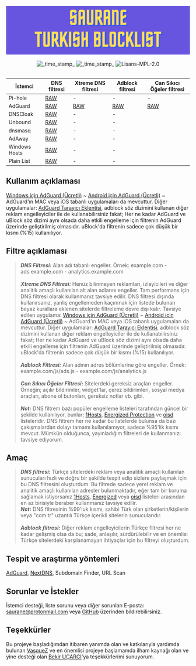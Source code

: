 ![Cover](https://github.com/saurane/Turkish-Blocklist/blob/master/Assets/srn-banner.png)

<div align="center">
    <!-- Last Updated -->
    <img src="https://img.shields.io/badge/Updated-Feb 19, 2022-green.svg?longCache=true&style=for-the-badge"
      alt="_time_stamp_" />
    <!-- Status -->
    <img src="https://img.shields.io/badge/Status-Stable-blue.svg?longCache=true&style=for-the-badge"
      alt="_time_stamp_" />
    <!-- License -->
    <img src="https://img.shields.io/badge/License-MPL 2.0-orange.svg?longCache=true&style=for-the-badge"
      alt="Lisans-MPL-2.0" />
</div>
<br/>

| İstemci | DNS filtresi | Xtreme DNS filtresi | Adblock filtresi | Can Sıkıcı Öğeler filtresi |
| ------------ | ------------ | ------------ | ------------ | ------------ |
| Pi-hole | [RAW](https://raw.githubusercontent.com/saurane/Turkish-Blocklist/master/Blocklist/domains.txt "RAW") | - | - | - |
| AdGuard | [RAW](https://raw.githubusercontent.com/saurane/Turkish-Blocklist/master/Blocklist/adblock.txt "RAW") | [RAW](https://raw.githubusercontent.com/saurane/Turkish-Blocklist/master/Blocklist/xtreme-dns-filter.txt "RAW") | [RAW](https://raw.githubusercontent.com/saurane/Turkish-Blocklist/master/Blocklist/adblock-filter.txt "RAW") | [RAW](https://raw.githubusercontent.com/saurane/Turkish-Blocklist/master/Blocklist/annoyances-filter.txt "RAW") | 
| DNSCloak | [RAW](https://raw.githubusercontent.com/saurane/Turkish-Blocklist/master/Blocklist/wildcards.txt "RAW") | - | - |
| Unbound | [RAW](https://raw.githubusercontent.com/saurane/Turkish-Blocklist/master/Blocklist/unbound.conf "RAW") | - | - |
| dnsmasq | [RAW](https://raw.githubusercontent.com/saurane/Turkish-Blocklist/master/Blocklist/dnsmasq.conf "RAW") | - | - |
| AdAway | [RAW](https://raw.githubusercontent.com/saurane/Turkish-Blocklist/master/Blocklist/hosts.txt "RAW") | - | - |
| Windows Hosts | [RAW](https://raw.githubusercontent.com/saurane/Turkish-Blocklist/master/Blocklist/hosts.win "RAW") | - | - |
| Plain List | [RAW](https://raw.githubusercontent.com/saurane/Turkish-Blocklist/master/Blocklist/plain.txt "RAW") | - | - |

## Kullanım açıklaması
[Windows için AdGuard (Ücretli)](https://adguard.com/tr/adguard-windows/overview.html) ~ [Android için AdGuard  (Ücretli)](https://adguard.com/tr/adguard-android/overview.html) ~ AdGuard'ın MAC veya iOS tabanlı uygulamaları da mevcuttur. Diğer uygulamalar: [AdGuard Tarayıcı Eklentisi](https://adguard.com/tr/adguard-browser-extension/overview.html), adblock söz dizimini kullanan diğer reklam engelleyiciler ile de kullanabilirsiniz fakat; Her ne kadar AdGuard ve uBlock söz dizimi aynı olsada daha etkili engelleme için filtrenin AdGuard üzerinde geliştirilmiş olmasıdır. uBlock'da filtrenin sadece çok düşük bir kısmı (%15) kullanılıyor.<br/>
## Filtre açıklaması
> ***DNS Filtresi:*** Alan adı tabanlı engeller. Örnek: example.com - ads.example.com - analytics.example.com<br/>
> <br/>
> ***Xtreme DNS Filtresi:*** Henüz bilinmeyen reklamları, izleyicileri ve diğer analitik amaçlı kullanılan alt alan adlarını engeller. Tam performans için DNS filtresi olarak kullanmanız tavsiye edilir. DNS filtresi dışında kullanırsanız, yanlış engellemeden kaçınmak için listede bulunan beyaz kurallara eklenen sitelerde filtreleme devre dışı kalır. Tavsiye edilen uygulama: [Windows için AdGuard (Ücretli)](https://adguard.com/tr/adguard-windows/overview.html) ~ [Android için AdGuard  (Ücretli)](https://adguard.com/tr/adguard-android/overview.html) ~ AdGuard'ın MAC veya iOS tabanlı uygulamaları da mevcuttur. Diğer uygulamalar: [AdGuard Tarayıcı Eklentisi](https://adguard.com/tr/adguard-browser-extension/overview.html), adblock söz dizimini kullanan diğer reklam engelleyiciler ile de kullanabilirsiniz fakat; Her ne kadar AdGuard ve uBlock söz dizimi aynı olsada daha etkili engelleme için filtrenin AdGuard üzerinde geliştirilmiş olmasıdır. uBlock'da filtrenin sadece çok düşük bir kısmı (%15) kullanılıyor.<br/>
> <br/>
> ***Adblock Filtresi:*** Alan adının adres bölümlerine göre engeller. Örnek: example.com/js/ads.js - example.com/js/analytics.js<br/>
> <br/>
> ***Can Sıkıcı Öğeler Filtresi:*** Sitelerdeki gereksiz araçları engeller. Örneğin; açılır bildirimler, widget'lar, çerez bildirimleri, sosyal medya araçları, abone ol butonları, gereksiz notlar vb. gibi.<br/>
> <br/>
> ***Not:*** DNS filtrem bazı popüler engelleme listeleri tarafından güncel bir şekilde kullanılıyor, bunlar; [1Hosts](https://github.com/badmojr/1Hosts), [Energized Protection](https://github.com/EnergizedProtection/block) ve [oisd](https://oisd.nl/downloads) listeleridir. DNS filtrem her ne kadar bu listelerde bulunsa da bazı çakışmalardan dolayı tamamı kullanılamıyor, sadece %95'lik kısmı mevcut. Mümkün olduğunca, yayınladığım filtreleri de kullanmanızı tavsiye ediyorum.

## Amaç
> ***DNS filtresi:*** Türkçe sitelerdeki reklam veya analitik amaçlı kullanılan sunucuları hızlı ve doğru bir şekilde tespit edip sizlere paylaşmak için bu DNS filtresini oluşturdum. Bu filtrede sadece yerel reklam ve analitik amaçlı kullanılan adresler bulunmaktadır, eğer tam bir koruma sağlamak istiyorsanız [1Hosts](https://github.com/badmojr/1Hosts), [Energized](https://github.com/EnergizedProtection/block) veya [oisd](https://oisd.nl/downloads) listeleri arasından en az birisiyle beraber kullanmanız tavsiye edilir.<br/>
> ***Not:*** DNS filtresinin %99'luk kısmı, sahibi Türk olan şirketlerin/kişilerin veya "com.tr" uzantılı Türkçe içerikli sitelerin sunucularıdır.<br/>
> <br/>
> ***Adblock filtresi:*** Diğer reklam engelleyicilerin Türkçe filtresi her ne kadar gelişmiş olsa da bu; sade, anlaşılır, sürdürülebilir ve en önemlisi Türkçe sitelerdeki karşılanamayan ihtiyaçlar için bu filtreyi oluşturdum.

## Tespit ve araştırma yöntemleri
[AdGuard](https://adguard.com/), [NextDNS](https://nextdns.io/), Subdomain Finder, URL Scan

## Sorunlar ve İstekler
İstemci desteği, liste sorunu veya diğer sorunları E-posta: saurane@protonmail.com veya [GitHub](https://github.com/saurane/Turkish-Blocklist/issues) üzerinden bildirebilirsiniz.

## Teşekkürler
Bu projeye başladığımdan itibaren yanımda olan ve katkılarıyla yardımda bulunan [VasqueZ](https://github.com/gork7777) ve en önemlisi projeye başlamamda ilham kaynağı olan ve yine desteği olan [Bekir UÇARCI](https://github.com/bkrucarci)'ya teşekkürlerimi sunuyorum.
